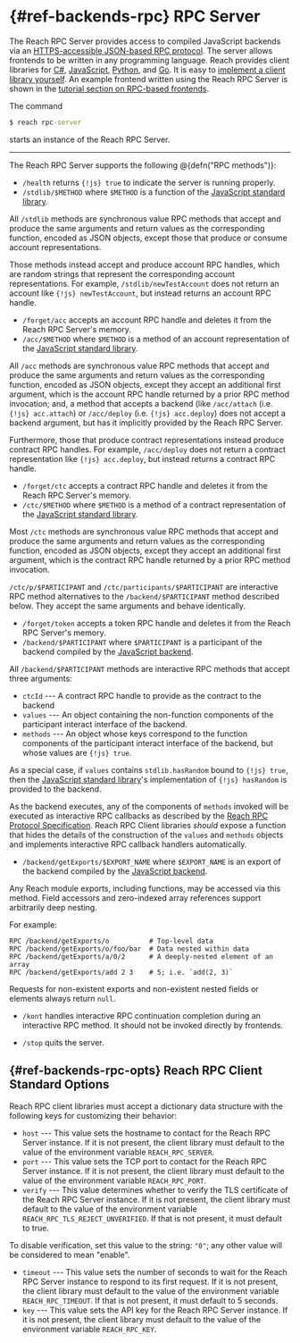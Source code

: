 # {#ref-backends-rpc} RPC Server

The Reach RPC Server provides access to compiled JavaScript backends via an [HTTPS-accessible JSON-based RPC protocol](##ref-backends-rpc-proto).
The server allows frontends to be written in any programming language.
Reach provides client libraries for
[C#](##ref-frontends-rpc-cs),
[JavaScript](##ref-frontends-rpc-js),
[Python](##ref-frontends-rpc-py), and
[Go](##ref-frontends-rpc-go).
It is easy to [implement a client library yourself](##ref-backends-rpc-client).
An example frontend written using the Reach RPC Server is shown in the [tutorial section on RPC-based frontends](##tut-7-rpc).

The command
```cmd
$ reach rpc-server
```
starts an instance of the Reach RPC Server.

---

The Reach RPC Server supports the following @{defn("RPC methods")}:

+ `/health` returns `{!js} true` to indicate the server is running properly.
+ `/stdlib/$METHOD` where `$METHOD` is a function of the [JavaScript standard library](##ref-frontends-js).

All `/stdlib` methods are synchronous value RPC methods that accept and produce the same arguments and return values as the corresponding function, encoded as JSON objects, except those that produce or consume account representations.

Those methods instead accept and produce account RPC handles, which are random strings that represent the corresponding account representations.
For example, `/stdlib/newTestAccount` does not return an account like `{!js} newTestAccount`, but instead returns an account RPC handle.

+ `/forget/acc` accepts an account RPC handle and deletes it from the Reach RPC Server's memory.
+ `/acc/$METHOD` where `$METHOD` is a method of an account representation of the [JavaScript standard library](##ref-frontends-js).

All `/acc` methods are synchronous value RPC methods that accept and produce the same arguments and return values as the corresponding function, encoded as JSON objects, except they accept an additional first argument, which is the account RPC handle returned by a prior RPC method invocation; and, a method that accepts a backend (like `/acc/attach` (i.e. `{!js} acc.attach`) or `/acc/deploy` (i.e. `{!js} acc.deploy`) does not accept a backend argument, but has it implicitly provided by the Reach RPC Server.

Furthermore, those that produce contract representations instead produce contract RPC handles.
For example, `/acc/deploy` does not return a contract representation like `{!js} acc.deploy`, but instead returns a contract RPC handle.

+ `/forget/ctc` accepts a contract RPC handle and deletes it from the Reach RPC Server's memory.
+ `/ctc/$METHOD` where `$METHOD` is a method of a contract representation of the [JavaScript standard library](##ref-frontends-js).

Most `/ctc` methods are synchronous value RPC methods that accept and produce the same arguments and return values as the corresponding function, encoded as JSON objects, except they accept an additional first argument, which is the contract RPC handle returned by a prior RPC method invocation.

`/ctc/p/$PARTICIPANT` and `/ctc/participants/$PARTICIPANT` are interactive RPC method alternatives to the `/backend/$PARTICIPANT` method described below.
They accept the same arguments and behave identically.

+ `/forget/token` accepts a token RPC handle and deletes it from the Reach RPC Server's memory.
+ `/backend/$PARTICIPANT` where `$PARTICIPANT` is a participant of the backend compiled by the [JavaScript backend](##ref-backends-js).

All `/backend/$PARTICIPANT` methods are interactive RPC methods that accept three arguments:
+ `ctcId` --- A contract RPC handle to provide as the contract to the backend
+ `values` --- An object containing the non-function components of the participant interact interface of the backend.
+ `methods` --- An object whose keys correspond to the function components of the participant interact interface of the backend, but whose values are `{!js} true`.


As a special case, if `values` contains `stdlib.hasRandom` bound to `{!js} true`, then the [JavaScript standard library](##ref-frontends-js)'s implementation of `{!js} hasRandom` is provided to the backend.

As the backend executes, any of the components of `methods` invoked will be executed as interactive RPC callbacks as described by the [Reach RPC Protocol Specification](##ref-backends-rpc-proto).
Reach RPC Client libraries _should_ expose a function that hides the details of the construction of the `values` and `methods` objects and implements interactive RPC callback handlers automatically.

+ `/backend/getExports/$EXPORT_NAME` where `$EXPORT_NAME` is an export of the backend compiled by the [JavaScript backend](##ref-backends-js).

Any Reach module exports, including functions, may be accessed via this method.
Field accessors and zero-indexed array references support arbitrarily deep nesting.

For example:
```
RPC /backend/getExports/o          # Top-level data
RPC /backend/getExports/o/foo/bar  # Data nested within data
RPC /backend/getExports/a/0/2      # A deeply-nested element of an array
RPC /backend/getExports/add 2 3    # 5; i.e. `add(2, 3)`
```

Requests for non-existent exports and non-existent nested fields or elements always return `null`.
+ `/kont` handles interactive RPC continuation completion during an interactive RPC method.
It should not be invoked directly by frontends.

+ `/stop` quits the server.

## {#ref-backends-rpc-opts} Reach RPC Client Standard Options

Reach RPC client libraries must accept a dictionary data structure with the following keys for customizing their behavior:

+ `host` --- This value sets the hostname to contact for the Reach RPC Server instance.
If it is not present, the client library must default to the value of the environment variable `REACH_RPC_SERVER`.
+ `port` --- This value sets the TCP port to contact for the Reach RPC Server instance.
If it is not present, the client library must default to the value of the environment variable `REACH_RPC_PORT`.
+ `verify` --- This value determines whether to verify the TLS certificate of the Reach RPC Server instance.
If it is not present, the client library must default to the value of the environment variable `REACH_RPC_TLS_REJECT_UNVERIFIED`.
If that is not present, it must default to true.

To disable verification, set this value to the string: `"0"`; any other value will be considered to mean "enable".
+ `timeout` --- This value sets the number of seconds to wait for the Reach RPC Server instance to respond to its first request.
If it is not present, the client library must default to the value of the environment variable `REACH_RPC_TIMEOUT`.
If that is not present, it must default to 5 seconds.
+ `key` --- This value sets the API key for the Reach RPC Server instance.
If it is not present, the client library must default to the value of the environment variable `REACH_RPC_KEY`.